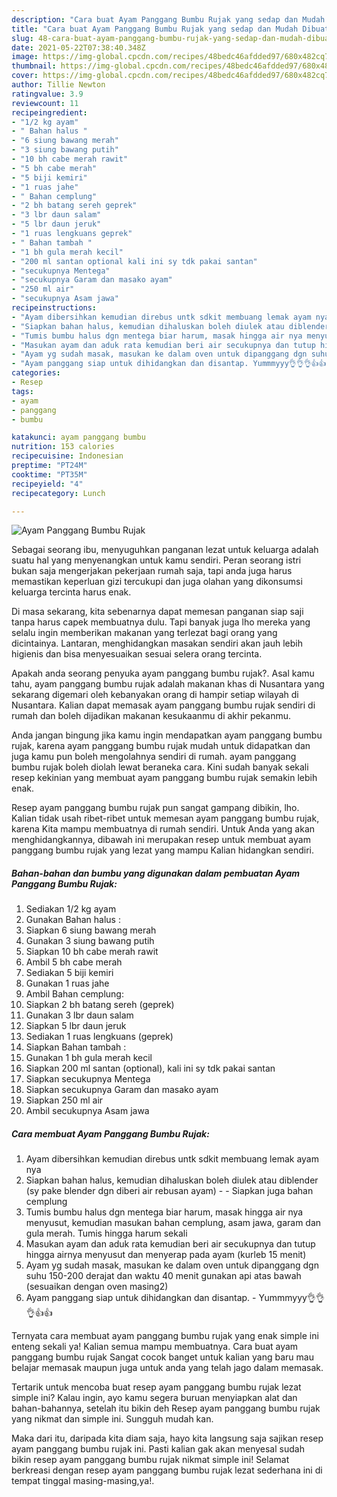 ```yaml
---
description: "Cara buat Ayam Panggang Bumbu Rujak yang sedap dan Mudah Dibuat"
title: "Cara buat Ayam Panggang Bumbu Rujak yang sedap dan Mudah Dibuat"
slug: 48-cara-buat-ayam-panggang-bumbu-rujak-yang-sedap-dan-mudah-dibuat
date: 2021-05-22T07:38:40.348Z
image: https://img-global.cpcdn.com/recipes/48bedc46afdded97/680x482cq70/ayam-panggang-bumbu-rujak-foto-resep-utama.jpg
thumbnail: https://img-global.cpcdn.com/recipes/48bedc46afdded97/680x482cq70/ayam-panggang-bumbu-rujak-foto-resep-utama.jpg
cover: https://img-global.cpcdn.com/recipes/48bedc46afdded97/680x482cq70/ayam-panggang-bumbu-rujak-foto-resep-utama.jpg
author: Tillie Newton
ratingvalue: 3.9
reviewcount: 11
recipeingredient:
- "1/2 kg ayam"
- " Bahan halus "
- "6 siung bawang merah"
- "3 siung bawang putih"
- "10 bh cabe merah rawit"
- "5 bh cabe merah"
- "5 biji kemiri"
- "1 ruas jahe"
- " Bahan cemplung"
- "2 bh batang sereh geprek"
- "3 lbr daun salam"
- "5 lbr daun jeruk"
- "1 ruas lengkuans geprek"
- " Bahan tambah "
- "1 bh gula merah kecil"
- "200 ml santan optional kali ini sy tdk pakai santan"
- "secukupnya Mentega"
- "secukupnya Garam dan masako ayam"
- "250 ml air"
- "secukupnya Asam jawa"
recipeinstructions:
- "Ayam dibersihkan kemudian direbus untk sdkit membuang lemak ayam nya"
- "Siapkan bahan halus, kemudian dihaluskan boleh diulek atau diblender (sy pake blender dgn diberi air rebusan ayam)  Siapkan juga bahan cemplung"
- "Tumis bumbu halus dgn mentega biar harum, masak hingga air nya menyusut, kemudian masukan bahan cemplung, asam jawa, garam dan gula merah. Tumis hingga harum sekali"
- "Masukan ayam dan aduk rata kemudian beri air secukupnya dan tutup hingga airnya menyusut dan menyerap pada ayam (kurleb 15 menit)"
- "Ayam yg sudah masak, masukan ke dalam oven untuk dipanggang dgn suhu 150-200 derajat dan waktu 40 menit gunakan api atas bawah (sesuaikan dengan oven masing2)"
- "Ayam panggang siap untuk dihidangkan dan disantap. Yummmyyy👌👌👌👍👍"
categories:
- Resep
tags:
- ayam
- panggang
- bumbu

katakunci: ayam panggang bumbu 
nutrition: 153 calories
recipecuisine: Indonesian
preptime: "PT24M"
cooktime: "PT35M"
recipeyield: "4"
recipecategory: Lunch

---
```



![Ayam Panggang Bumbu Rujak](https://img-global.cpcdn.com/recipes/48bedc46afdded97/680x482cq70/ayam-panggang-bumbu-rujak-foto-resep-utama.jpg)

Sebagai seorang ibu, menyuguhkan panganan lezat untuk keluarga adalah suatu hal yang menyenangkan untuk kamu sendiri. Peran seorang istri bukan saja mengerjakan pekerjaan rumah saja, tapi anda juga harus memastikan keperluan gizi tercukupi dan juga olahan yang dikonsumsi keluarga tercinta harus enak.

Di masa  sekarang, kita sebenarnya dapat memesan panganan siap saji tanpa harus capek membuatnya dulu. Tapi banyak juga lho mereka yang selalu ingin memberikan makanan yang terlezat bagi orang yang dicintainya. Lantaran, menghidangkan masakan sendiri akan jauh lebih higienis dan bisa menyesuaikan sesuai selera orang tercinta. 



Apakah anda seorang penyuka ayam panggang bumbu rujak?. Asal kamu tahu, ayam panggang bumbu rujak adalah makanan khas di Nusantara yang sekarang digemari oleh kebanyakan orang di hampir setiap wilayah di Nusantara. Kalian dapat memasak ayam panggang bumbu rujak sendiri di rumah dan boleh dijadikan makanan kesukaanmu di akhir pekanmu.

Anda jangan bingung jika kamu ingin mendapatkan ayam panggang bumbu rujak, karena ayam panggang bumbu rujak mudah untuk didapatkan dan juga kamu pun boleh mengolahnya sendiri di rumah. ayam panggang bumbu rujak boleh diolah lewat beraneka cara. Kini sudah banyak sekali resep kekinian yang membuat ayam panggang bumbu rujak semakin lebih enak.

Resep ayam panggang bumbu rujak pun sangat gampang dibikin, lho. Kalian tidak usah ribet-ribet untuk memesan ayam panggang bumbu rujak, karena Kita mampu membuatnya di rumah sendiri. Untuk Anda yang akan menghidangkannya, dibawah ini merupakan resep untuk membuat ayam panggang bumbu rujak yang lezat yang mampu Kalian hidangkan sendiri.

<!--inarticleads1-->

##### Bahan-bahan dan bumbu yang digunakan dalam pembuatan Ayam Panggang Bumbu Rujak:

1. Sediakan 1/2 kg ayam
1. Gunakan  Bahan halus :
1. Siapkan 6 siung bawang merah
1. Gunakan 3 siung bawang putih
1. Siapkan 10 bh cabe merah rawit
1. Ambil 5 bh cabe merah
1. Sediakan 5 biji kemiri
1. Gunakan 1 ruas jahe
1. Ambil  Bahan cemplung:
1. Siapkan 2 bh batang sereh (geprek)
1. Gunakan 3 lbr daun salam
1. Siapkan 5 lbr daun jeruk
1. Sediakan 1 ruas lengkuans (geprek)
1. Siapkan  Bahan tambah :
1. Gunakan 1 bh gula merah kecil
1. Siapkan 200 ml santan (optional), kali ini sy tdk pakai santan
1. Siapkan secukupnya Mentega
1. Siapkan secukupnya Garam dan masako ayam
1. Siapkan 250 ml air
1. Ambil secukupnya Asam jawa




<!--inarticleads2-->

##### Cara membuat Ayam Panggang Bumbu Rujak:

1. Ayam dibersihkan kemudian direbus untk sdkit membuang lemak ayam nya
1. Siapkan bahan halus, kemudian dihaluskan boleh diulek atau diblender (sy pake blender dgn diberi air rebusan ayam) -  - Siapkan juga bahan cemplung
1. Tumis bumbu halus dgn mentega biar harum, masak hingga air nya menyusut, kemudian masukan bahan cemplung, asam jawa, garam dan gula merah. Tumis hingga harum sekali
1. Masukan ayam dan aduk rata kemudian beri air secukupnya dan tutup hingga airnya menyusut dan menyerap pada ayam (kurleb 15 menit)
1. Ayam yg sudah masak, masukan ke dalam oven untuk dipanggang dgn suhu 150-200 derajat dan waktu 40 menit gunakan api atas bawah (sesuaikan dengan oven masing2)
1. Ayam panggang siap untuk dihidangkan dan disantap. - Yummmyyy👌👌👌👍👍




Ternyata cara membuat ayam panggang bumbu rujak yang enak simple ini enteng sekali ya! Kalian semua mampu membuatnya. Cara buat ayam panggang bumbu rujak Sangat cocok banget untuk kalian yang baru mau belajar memasak maupun juga untuk anda yang telah jago dalam memasak.

Tertarik untuk mencoba buat resep ayam panggang bumbu rujak lezat simple ini? Kalau ingin, ayo kamu segera buruan menyiapkan alat dan bahan-bahannya, setelah itu bikin deh Resep ayam panggang bumbu rujak yang nikmat dan simple ini. Sungguh mudah kan. 

Maka dari itu, daripada kita diam saja, hayo kita langsung saja sajikan resep ayam panggang bumbu rujak ini. Pasti kalian gak akan menyesal sudah bikin resep ayam panggang bumbu rujak nikmat simple ini! Selamat berkreasi dengan resep ayam panggang bumbu rujak lezat sederhana ini di tempat tinggal masing-masing,ya!.

